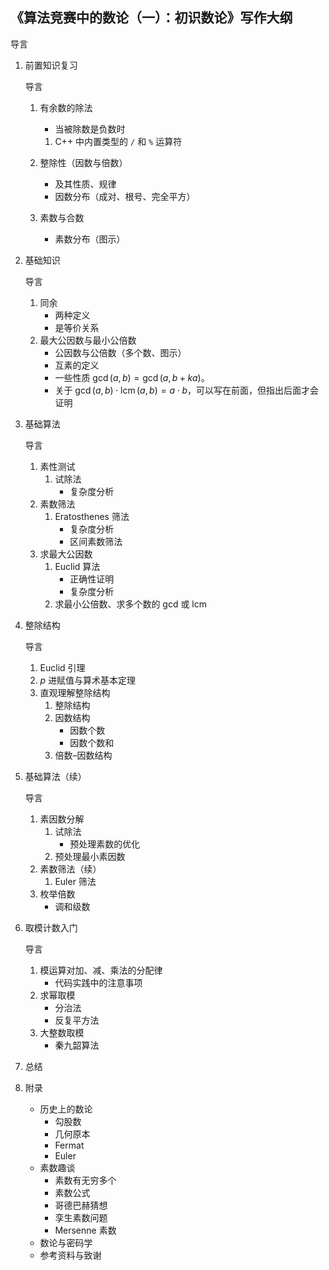## 《算法竞赛中的数论（一）：初识数论》写作大纲

导言

1. 前置知识复习
   
   导言
   1. 有余数的除法
      - 当被除数是负数时
      
      1. C++ 中内置类型的 `/` 和 `%` 运算符
   2. 整除性（因数与倍数）
      - 及其性质、规律
      - 因数分布（成对、根号、完全平方）
   3. 素数与合数
      - 素数分布（图示）
2. 基础知识
   
   导言
   1. 同余
      - 两种定义
      - 是等价关系
   2. 最大公因数与最小公倍数
      - 公因数与公倍数（多个数、图示）
      - 互素的定义
      - 一些性质 $\gcd(a, b) = \gcd(a, b + k a)$。
      - 关于 $\gcd(a, b) \cdot \operatorname{lcm}(a, b) = a \cdot b$，可以写在前面，但指出后面才会证明
3. 基础算法
   
   导言
   1. 素性测试
      1. 试除法
         - 复杂度分析
   2. 素数筛法
      1. Eratosthenes 筛法
         - 复杂度分析
         - 区间素数筛法
   3. 求最大公因数
      1. Euclid 算法
         - 正确性证明
         - 复杂度分析
      2. 求最小公倍数、求多个数的 gcd 或 lcm
4. 整除结构
   
   导言
   1. Euclid 引理
   2. $p$ 进赋值与算术基本定理
   3. 直观理解整除结构
      1. 整除结构
      2. 因数结构
         - 因数个数
         - 因数个数和
      3. 倍数–因数结构
5. 基础算法（续）
   
   导言
   1. 素因数分解
      1. 试除法
         - 预处理素数的优化
      2. 预处理最小素因数
   2. 素数筛法（续）
      1. Euler 筛法
   3. 枚举倍数
      - 调和级数
6. 取模计数入门
   
   导言
   1. 模运算对加、减、乘法的分配律
      - 代码实践中的注意事项
   2. 求幂取模
      - 分治法
      - 反复平方法
   3. 大整数取模
      - 秦九韶算法
7. 总结
8. 附录
   - 历史上的数论
     - 勾股数
     - 几何原本
     - Fermat
     - Euler
   - 素数趣谈
     - 素数有无穷多个
     - 素数公式
     - 哥德巴赫猜想
     - 孪生素数问题
     - Mersenne 素数
   - 数论与密码学
   - 参考资料与致谢
